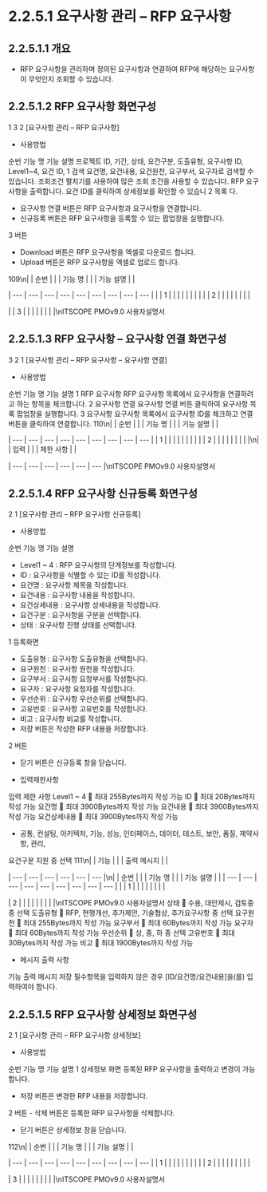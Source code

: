 # 2.2.5.1 요구사항 관리 – RFP 요구사항



## 2.2.5.1.1 개요

- RFP 요구사항을 관리하며 정의된 요구사항과 연결하여 RFP에 해당하는 요구사항이 무엇인지 조회할 수 있습니다.

## 2.2.5.1.2 RFP 요구사항 화면구성

1
3
2
[요구사항 관리 – RFP 요구사항]

- 사용방법

순번 기능 명 기능 설명
프로젝트 ID, 기간, 상태, 요건구분, 도출유형, 요구사항 ID, Level1~4, 요건 ID,
1 검색 요건명, 요건내용, 요건원천, 요구부서, 요구자로 검색할 수 있습니다. 조회조건
펼치기를 사용하여 많은 조회 조건을 사용할 수 있습니다.
RFP 요구사항을 출력합니다. 요건 ID를 클릭하여 상세정보를 확인할 수 있습니
2 목록
다.

- 요구사항 연결 버튼은 RFP 요구사항과 요구사항을 연결합니다.
- 신규등록 버튼은 RFP 요구사항을 등록할 수 있는 팝업창을 실행합니다.

3 버튼

- Download 버튼은 RFP 요구사항을 엑셀로 다운로드 합니다.
- Upload 버튼은 RFP 요구사항을 엑셀로 업로드 합니다.

109\n|  | 순번 |  |  | 기능 명 |  |  | 기능 설명 |  |

| --- | --- | --- | --- | --- | --- | --- | --- | --- |
|  | 1 |  |  |  |  |  |  |  |
|  | 2 |  |  |  |  |  |  |  |

|  | 3 |  |  |  |  |  |  |  |\nITSCOPE PMOv9.0 사용자설명서

## 2.2.5.1.3 RFP 요구사항 – 요구사항 연결 화면구성

3 2
1
[요구사항 관리 – RFP 요구사항 – 요구사항 연결]

- 사용방법

순번 기능 명 기능 설명
1 RFP 요구사항 RFP 요구사항 목록에서 요구사항을 연결하려고 하는 항목을 체크합니다.
2 요구사항 연결 요구사항 연결 버튼 클릭하여 요구사항 목록 팝업창을 실행합니다.
3 요구사항 요구사항 목록에서 요구사항 ID를 체크하고 연결 버튼을 클릭하여 연결합니다.
110\n|  | 순번 |  |  | 기능 명 |  |  | 기능 설명 |  |

| --- | --- | --- | --- | --- | --- | --- | --- | --- |
| 1 |  |  |  |  |  |  |  |  |
| 2 |  |  |  |  |  |  |  |  |\n|  | 입력 |  |  | 제한 사항 |  |

| --- | --- | --- | --- | --- | --- |\nITSCOPE PMOv9.0 사용자설명서

## 2.2.5.1.4 RFP 요구사항 신규등록 화면구성

2
1
[요구사항 관리 – RFP 요구사항 신규등록]

- 사용방법

순번 기능 명 기능 설명

- Level1 ~ 4 : RFP 요구사항의 단계정보를 작성합니다.
- ID : 요구사항을 식별할 수 있는 ID를 작성합니다.
- 요건명 : 요구사항 제목을 작성합니다.
- 요건내용 : 요구사항 내용을 작성합니다.
- 요건상세내용 : 요구사항 상세내용을 작성합니다.
- 요건구분 : 요구사항을 구분을 선택합니다.
- 상태 : 요구사항 진행 상태를 선택합니다.

1 등록화면

- 도출유형 : 요구사항 도출유형을 선택합니다.
- 요구원천 : 요구사항 원천을 작성합니다.
- 요구부서 : 요구사항 요청부서를 작성합니다.
- 요구자 : 요구사항 요청자를 작성합니다.
- 우선순위 : 요구사항 우선순위를 선택합니다.
- 고유번호 : 요구사항 고유번호를 작성합니다.
- 비고 : 요구사항 비교를 작성합니다.
- 저장 버튼은 작성한 RFP 내용을 저장합니다.

2 버튼

- 닫기 버튼은 신규등록 창을 닫습니다.

- 입력제한사항

입력 제한 사항
Level1 ~ 4  최대 255Bytes까지 작성 가능
ID  최대 20Bytes까지 작성 가능
요건명  최대 3900Bytes까지 작성 가능
요건내용  최대 3900Bytes까지 작성 가능
요건상세내용  최대 3900Bytes까지 작성 가능

- 공통, 컨설팅, 아키텍처, 기능, 성능, 인터페이스, 데이터, 테스트, 보안, 품질, 제약사항, 관리,

요건구분
지원 중 선택
111\n|  | 기능 |  |  | 출력 메시지 |  |

| --- | --- | --- | --- | --- | --- |\n|  | 순번 |  |  | 기능 명 |  |  | 기능 설명 |  |
| --- | --- | --- | --- | --- | --- | --- | --- | --- |
|  | 1 |  |  |  |  |  |  |  |

| 2 |  |  |  |  |  |  |  |  |\nITSCOPE PMOv9.0 사용자설명서
상태  수용, 대안제시, 검토중 중 선택
도출유형  RFP, 현행개선, 추가제안, 기술협상, 추가요구사항 중 선택
요구원천  최대 255Bytes까지 작성 가능
요구부서  최대 60Bytes까지 작성 가능
요구자  최대 60Bytes까지 작성 가능
우선순위  상, 중, 하 중 선택
고유번호  최대 30Bytes까지 작성 가능
비고  최대 1900Bytes까지 작성 가능

- 메시지 출력 사항

기능 출력 메시지
저장 필수항목을 입력하지 않은 경우 [ID/요건명/요건내용]을(를) 입력하여야 합니다.

## 2.2.5.1.5 RFP 요구사항 상세정보 화면구성

2
1
[요구사항 관리 – RFP 요구사항 상세정보]

- 사용방법

순번 기능 명 기능 설명
1 상세정보 화면 등록된 RFP 요구사항을 출력하고 변경이 가능합니다.

- 저장 버튼은 변경한 RFP 내용을 저장합니다.

2 버튼 - 삭제 버튼은 등록한 RFP 요구사항을 삭제합니다.

- 닫기 버튼은 상세정보 창을 닫습니다.

112\n|  | 순번 |  |  | 기능 명 |  |  | 기능 설명 |  |

| --- | --- | --- | --- | --- | --- | --- | --- | --- |
| 1 |  |  |  |  |  |  |  |  |
| 2 |  |  |  |  |  |  |  |  |

| 3 |  |  |  |  |  |  |  |  |\nITSCOPE PMOv9.0 사용자설명서
